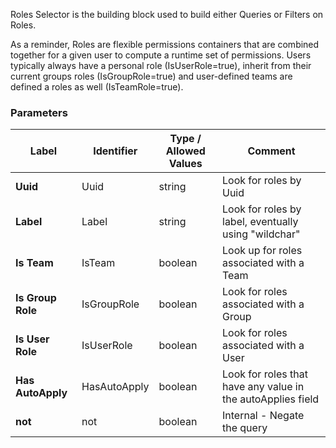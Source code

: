

Roles Selector is the building block used to build either Queries or Filters on Roles.

As a reminder, Roles are flexible permissions containers that are combined together for a given user to compute a runtime set of permissions. Users typically always have a personal role (IsUserRole=true), inherit from their current groups roles (IsGroupRole=true) and user-defined teams are defined a roles as well (IsTeamRole=true).


### Parameters
|Label |Identifier|Type / Allowed Values| Comment |
|---|---|---|---|
|**Uuid**|Uuid|string|Look for roles by Uuid|
|**Label**|Label|string|Look for roles by label, eventually using "wildchar"|
|**Is Team**|IsTeam|boolean|Look up for roles associated with a Team|
|**Is Group Role**|IsGroupRole|boolean|Look for roles associated with a Group|
|**Is User Role**|IsUserRole|boolean|Look for roles associated with a User|
|**Has AutoApply**|HasAutoApply|boolean|Look for roles that have any value in the autoApplies field|
|**not**|not|boolean|Internal - Negate the query|

